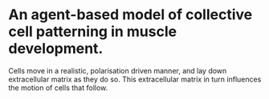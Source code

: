 # An agent-based model of collective cell patterning in muscle development.

Cells move in a realistic, polarisation driven manner, and lay down extracellular matrix as they do so. This extracellular matrix in turn influences the motion of cells that follow.
